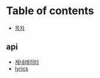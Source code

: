 # Table of contents

* [목차](README.md)

## api

* [제네레이터](api/undefined.md)
* [lyrics](api/lyrics.md)

